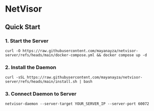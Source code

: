 # NetVisor

## Quick Start

### 1. Start the Server

`curl -O https://raw.githubusercontent.com/mayanayza/netvisor-server/refs/heads/main/docker-compose.yml && docker compose up -d`

### 2. Install the Daemon  
`curl -sSL https://raw.githubusercontent.com/mayanayza/netvisor-server/refs/heads/main/install.sh | bash`

### 3. Connect Daemon to Server
`netvisor-daemon --server-target YOUR_SERVER_IP --server-port 60072`
